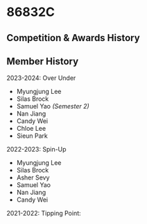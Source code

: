 # 86832C

## Competition & Awards History



## Member History

2023-2024: Over Under

* Myungjung Lee
* Silas Brock
* Samuel Yao _(Semester 2)_
* Nan Jiang
* Candy Wei
* Chloe Lee
* Sieun Park

2022-2023: Spin-Up

* Myungjung Lee
* Silas Brock
* Asher Sevy
* Samuel Yao
* Nan Jiang
* Candy Wei

2021-2022: Tipping Point:

